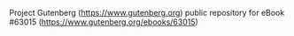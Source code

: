 Project Gutenberg (https://www.gutenberg.org) public repository for eBook #63015 (https://www.gutenberg.org/ebooks/63015)
